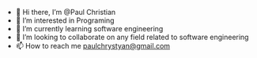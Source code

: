 - 👋 Hi there, I’m @Paul Christian
- 👀 I’m interested in Programing
- 🌱 I’m currently learning software engineering  
- 💞️ I’m looking to collaborate on any field related to software engineering 
- 📫 How to reach me paulchrystyan@gmail.com

<!---
Tatto-47/Tatto-47 is a ✨ special ✨ repository because its `README.md` (this file) appears on your GitHub profile.
You can click the Preview link to take a look at your changes.
--->
